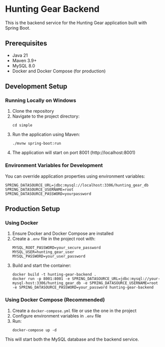 # Hunting Gear Backend

This is the backend service for the Hunting Gear application built with Spring Boot.

## Prerequisites

- Java 21
- Maven 3.9+
- MySQL 8.0
- Docker and Docker Compose (for production)

## Development Setup

### Running Locally on Windows

1. Clone the repository
2. Navigate to the project directory:
   ```
   cd simple
   ```
3. Run the application using Maven:
   ```
   ./mvnw spring-boot:run
   ```
4. The application will start on port 8001 (http://localhost:8001)

### Environment Variables for Development

You can override application properties using environment variables:

```
SPRING_DATASOURCE_URL=jdbc:mysql://localhost:3306/hunting_gear_db
SPRING_DATASOURCE_USERNAME=root
SPRING_DATASOURCE_PASSWORD=yourpassword
```

## Production Setup

### Using Docker

1. Ensure Docker and Docker Compose are installed
2. Create a `.env` file in the project root with:
   ```
   MYSQL_ROOT_PASSWORD=your_secure_password
   MYSQL_USER=hunting_gear_user
   MYSQL_PASSWORD=your_user_password
   ```
3. Build and start the container:
   ```
   docker build -t hunting-gear-backend .
   docker run -p 8001:8001 -e SPRING_DATASOURCE_URL=jdbc:mysql://your-mysql-host:3306/hunting_gear_db -e SPRING_DATASOURCE_USERNAME=root -e SPRING_DATASOURCE_PASSWORD=your_password hunting-gear-backend
   ```

### Using Docker Compose (Recommended)

1. Create a `docker-compose.yml` file or use the one in the project
2. Configure environment variables in `.env` file
3. Run:
   ```
   docker-compose up -d
   ```

This will start both the MySQL database and the backend service.
